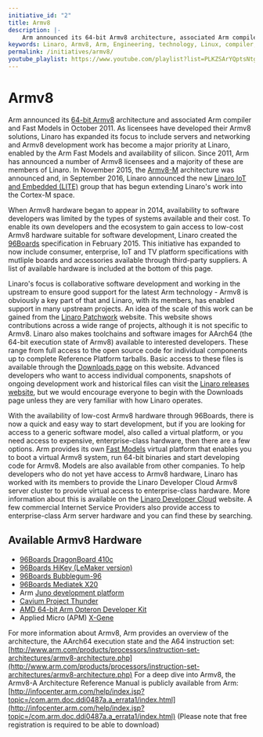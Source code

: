 ```yaml
---
initiative_id: "2"
title: Armv8
description: |-
    Arm announced its 64-bit Armv8 architecture, associated Arm compiler and Fast Models in October 2011.
keywords: Linaro, Armv8, Arm, Engineering, technology, Linux, compiler, architecture, Cortex-M, hardware, 64-bit
permalink: /initiatives/armv8/
youtube_playlist: https://www.youtube.com/playlist?list=PLKZSArYQptsNtgGmA-yNyqzKyc0b3lE2g&playnext=1
---
```

# Armv8

Arm announced its [64-bit Armv8](http://www.arm.com/about/newsroom/arm-discloses-technical-details-of-the-next-version-of-the-arm-architecture.php) architecture and associated Arm compiler and Fast Models in October 2011. As licensees have developed their Armv8 solutions, Linaro has expanded its focus to include servers and networking and Armv8 development work has become a major priority at Linaro, enabled by the Arm Fast Models and availability of silicon. Since 2011, Arm has announced a number of Armv8 licensees and a majority of these are members of Linaro. In November 2015, the [Armv8-M](http://www.arm.com/about/newsroom/armv8-m-architecture-simplifies-security-for-smart-embedded-devices.php) architecture was announced and, in September 2016, Linaro announced the new [Linaro IoT and Embedded (LITE)](/news/linaro-announces-lite-collaborative-software-engineering-internet-things-iot/) group that has begun extending Linaro's work into the Cortex-M space.

When Armv8 hardware began to appear in 2014, availability to software developers was limited by the types of systems available and their cost. To enable its own developers and the ecosystem to gain access to low-cost Armv8 hardware suitable for software development, Linaro created the [96Boards](http://www.96Boards.org) specification in February 2015. This initiative has expanded to now include consumer, enterprise, IoT and TV platform specifications with mutliple boards and accessories available through third-party suppliers. A list of available hardware is included at the bottom of this page.

Linaro's focus is collaborative software development and working in the upstream to ensure good support for the latest Arm technology - Armv8 is obviously a key part of that and Linaro, with its members, has enabled support in many upstream projects. An idea of the scale of this work can be gained from the [Linaro Patchwork](https://patches.linaro.org/) website. This website shows contributions across a wide range of projects, although it is not specific to Armv8. Linaro also makes toolchains and software images for AArch64 (the 64-bit execution state of Armv8) available to interested developers. These range from full access to the open source code for individual components up to complete Reference Platform tarballs. Basic access to these files is available through the [Downloads page](/latest/downloads/) on this website. Advanced developers who want to access individual components, snapshots of ongoing development work and historical files can visit the [Linaro releases website](http://releases.linaro.org/), but we would encourage everyone to begin with the Downloads page unless they are very familiar with how Linaro operates.

With the availability of low-cost Armv8 hardware through 96Boards, there is now a quick and easy way to start development, but if you are looking for access to a generic software model, also called a virtual platform, or you need access to expensive, enterprise-class hardware, then there are a few options. Arm provides its own [Fast Models](http://www.arm.com/fastmodels) virtual platform that enables you to boot a virtual Armv8 system, run 64-bit binaries and start developing code for Armv8. Models are also available from other companies. To help developers who do not yet have access to Armv8 hardware, Linaro has worked with its members to provide the Linaro Developer Cloud Armv8 server cluster to provide virtual access to enterprise-class hardware. More information about this is available on the [Linaro Developer Cloud](https://www.linaro.cloud/) website. A few commercial Internet Service Providers also provide access to enterprise-class Arm server hardware and you can find these by searching.

## Available Armv8 Hardware

* [96Boards DragonBoard 410c](http://www.96boards.org/product/dragonboard410c/)
* [96Boards HiKey (LeMaker version)](http://www.96boards.org/product/hikey/)
* [96Boards Bubblegum-96](http://www.96boards.org/product/bubblegum-96/)
* [96Boards Mediatek X20](http://www.96boards.org/product/mediatek-x20/)
* Arm [Juno development platform](http://www.arm.com/products/tools/development-boards/versatile-express/juno-arm-development-platform.php)
* [Cavium Project Thunder](http://www.cavium.com/thundersdk_access_application.html)
* [AMD 64-bit Arm Opteron Developer Kit](http://www.amd.com/en-us/press-releases/Pages/64-bit-developer-kit-2014jul30.aspx)
* Applied Micro (APM) [X-Gene](https://www.apm.com/products/data-center/x-gene-family/x-gene/)

For more information about Armv8, Arm provides an overview of the architecture, the AArch64 execution state and the A64 instruction set: [http://www.arm.com/products/processors/instruction-set-architectures/armv8-architecture.php](http://www.arm.com/products/processors/instruction-set-architectures/armv8-architecture.php) For a deep dive into Armv8, the Armv8-A Architecture Reference Manual is publicly available from Arm: [http://infocenter.arm.com/help/index.jsp?topic=/com.arm.doc.ddi0487a.a_errata1/index.html](http://infocenter.arm.com/help/index.jsp?topic=/com.arm.doc.ddi0487a.a_errata1/index.html) (Please note that free registration is required to be able to download)
